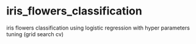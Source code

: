 # iris_flowers_classification
iris flowers classification using logistic regression with hyper parameters tuning (grid search cv)
